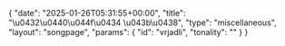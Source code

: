 {
    "date": "2025-01-26T05:31:55+00:00",
    "title": "\u0432\u0440\u044f\u0434 \u043b\u0438",
    "type": "miscellaneous",
    "layout": "songpage",
    "params": {
        "id": "vrjadli",
        "tonality": ""
    }
}